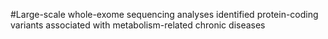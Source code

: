 #Large-scale whole-exome sequencing analyses identified protein-coding variants associated with metabolism-related chronic diseases
